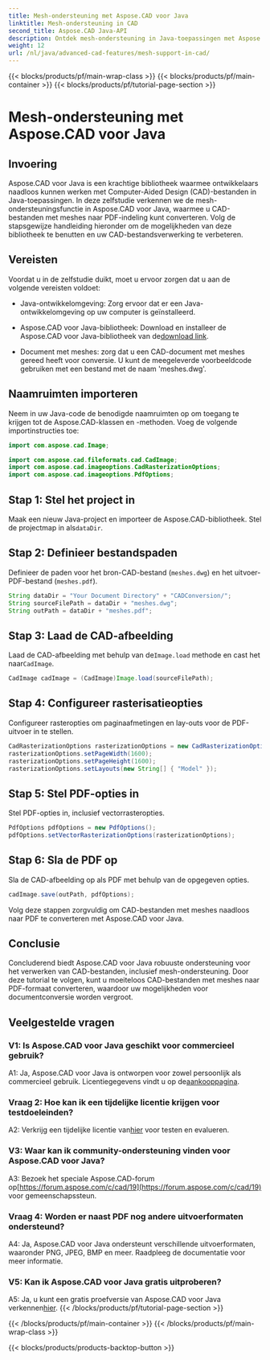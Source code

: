 ```yaml
---
title: Mesh-ondersteuning met Aspose.CAD voor Java
linktitle: Mesh-ondersteuning in CAD
second_title: Aspose.CAD Java-API
description: Ontdek mesh-ondersteuning in Java-toepassingen met Aspose.CAD. Converteer CAD-bestanden moeiteloos naar PDF.
weight: 12
url: /nl/java/advanced-cad-features/mesh-support-in-cad/
---
```


{{< blocks/products/pf/main-wrap-class >}}
{{< blocks/products/pf/main-container >}}
{{< blocks/products/pf/tutorial-page-section >}}

# Mesh-ondersteuning met Aspose.CAD voor Java

## Invoering

Aspose.CAD voor Java is een krachtige bibliotheek waarmee ontwikkelaars naadloos kunnen werken met Computer-Aided Design (CAD)-bestanden in Java-toepassingen. In deze zelfstudie verkennen we de mesh-ondersteuningsfunctie in Aspose.CAD voor Java, waarmee u CAD-bestanden met meshes naar PDF-indeling kunt converteren. Volg de stapsgewijze handleiding hieronder om de mogelijkheden van deze bibliotheek te benutten en uw CAD-bestandsverwerking te verbeteren.

## Vereisten

Voordat u in de zelfstudie duikt, moet u ervoor zorgen dat u aan de volgende vereisten voldoet:

- Java-ontwikkelomgeving: Zorg ervoor dat er een Java-ontwikkelomgeving op uw computer is geïnstalleerd.

-  Aspose.CAD voor Java-bibliotheek: Download en installeer de Aspose.CAD voor Java-bibliotheek van de[download link](https://releases.aspose.com/cad/java/).

- Document met meshes: zorg dat u een CAD-document met meshes gereed heeft voor conversie. U kunt de meegeleverde voorbeeldcode gebruiken met een bestand met de naam 'meshes.dwg'.

## Naamruimten importeren

Neem in uw Java-code de benodigde naamruimten op om toegang te krijgen tot de Aspose.CAD-klassen en -methoden. Voeg de volgende importinstructies toe:

```java
import com.aspose.cad.Image;

import com.aspose.cad.fileformats.cad.CadImage;
import com.aspose.cad.imageoptions.CadRasterizationOptions;
import com.aspose.cad.imageoptions.PdfOptions;
```

## Stap 1: Stel het project in

Maak een nieuw Java-project en importeer de Aspose.CAD-bibliotheek. Stel de projectmap in als`dataDir`.

## Stap 2: Definieer bestandspaden

Definieer de paden voor het bron-CAD-bestand (`meshes.dwg`) en het uitvoer-PDF-bestand (`meshes.pdf`).

```java
String dataDir = "Your Document Directory" + "CADConversion/";
String sourceFilePath = dataDir + "meshes.dwg";
String outPath = dataDir + "meshes.pdf";
```

## Stap 3: Laad de CAD-afbeelding

 Laad de CAD-afbeelding met behulp van de`Image.load` methode en cast het naar`CadImage`.

```java
CadImage cadImage = (CadImage)Image.load(sourceFilePath);
```

## Stap 4: Configureer rasterisatieopties

Configureer rasteropties om paginaafmetingen en lay-outs voor de PDF-uitvoer in te stellen.

```java
CadRasterizationOptions rasterizationOptions = new CadRasterizationOptions();
rasterizationOptions.setPageWidth(1600);
rasterizationOptions.setPageHeight(1600);
rasterizationOptions.setLayouts(new String[] { "Model" });
```

## Stap 5: Stel PDF-opties in

Stel PDF-opties in, inclusief vectorrasteropties.

```java
PdfOptions pdfOptions = new PdfOptions();
pdfOptions.setVectorRasterizationOptions(rasterizationOptions);
```

## Stap 6: Sla de PDF op

Sla de CAD-afbeelding op als PDF met behulp van de opgegeven opties.

```java
cadImage.save(outPath, pdfOptions);
```

Volg deze stappen zorgvuldig om CAD-bestanden met meshes naadloos naar PDF te converteren met Aspose.CAD voor Java.

## Conclusie

Concluderend biedt Aspose.CAD voor Java robuuste ondersteuning voor het verwerken van CAD-bestanden, inclusief mesh-ondersteuning. Door deze tutorial te volgen, kunt u moeiteloos CAD-bestanden met meshes naar PDF-formaat converteren, waardoor uw mogelijkheden voor documentconversie worden vergroot.

## Veelgestelde vragen

### V1: Is Aspose.CAD voor Java geschikt voor commercieel gebruik?

 A1: Ja, Aspose.CAD voor Java is ontworpen voor zowel persoonlijk als commercieel gebruik. Licentiegegevens vindt u op de[aankooppagina](https://purchase.aspose.com/buy).

### Vraag 2: Hoe kan ik een tijdelijke licentie krijgen voor testdoeleinden?

 A2: Verkrijg een tijdelijke licentie van[hier](https://purchase.aspose.com/temporary-license/) voor testen en evalueren.

### V3: Waar kan ik community-ondersteuning vinden voor Aspose.CAD voor Java?

 A3: Bezoek het speciale Aspose.CAD-forum op[https://forum.aspose.com/c/cad/19](https://forum.aspose.com/c/cad/19) voor gemeenschapssteun.

### Vraag 4: Worden er naast PDF nog andere uitvoerformaten ondersteund?

A4: Ja, Aspose.CAD voor Java ondersteunt verschillende uitvoerformaten, waaronder PNG, JPEG, BMP en meer. Raadpleeg de documentatie voor meer informatie.

### V5: Kan ik Aspose.CAD voor Java gratis uitproberen?

 A5: Ja, u kunt een gratis proefversie van Aspose.CAD voor Java verkennen[hier](https://releases.aspose.com/).
{{< /blocks/products/pf/tutorial-page-section >}}

{{< /blocks/products/pf/main-container >}}
{{< /blocks/products/pf/main-wrap-class >}}

{{< blocks/products/products-backtop-button >}}
